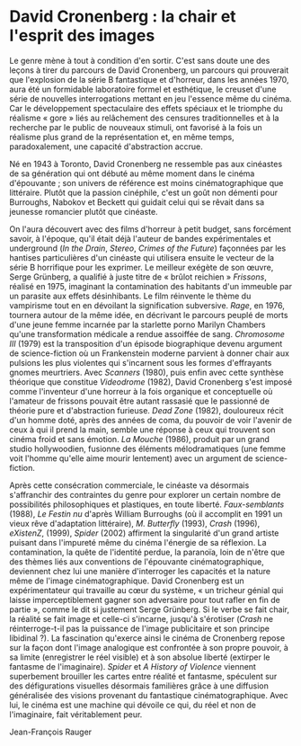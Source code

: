 # David Cronenberg : la chair et l'esprit des images

Le genre mène à tout à condition d'en sortir. C'est sans doute une des leçons à tirer du parcours de David Cronenberg, un parcours qui prouverait que l'explosion de la série B fantastique et d'horreur, dans les années 1970, aura été un formidable laboratoire formel et esthétique, le creuset d'une série de nouvelles interrogations mettant en jeu l'essence même du cinéma. Car le développement spectaculaire des effets spéciaux et le triomphe du réalisme «&nbsp;gore&nbsp;» liés au relâchement des censures traditionnelles et à la recherche par le public de nouveaux stimuli, ont favorisé à la fois un réalisme plus grand de la représentation et, en même temps, paradoxalement, une capacité d'abstraction accrue.

Né en 1943 à Toronto, David Cronenberg ne ressemble pas aux cinéastes de sa génération qui ont débuté au même moment dans le cinéma d'épouvante&nbsp;; son univers de référence est moins cinématographique que littéraire. Plutôt que la passion cinéphile, c'est un goût non démenti pour Burroughs, Nabokov et Beckett qui guidait celui qui se rêvait dans sa jeunesse romancier plutôt que cinéaste.

On l'aura découvert avec des films d'horreur à petit budget, sans forcément savoir, à l'époque, qu'il était déjà l'auteur de bandes expérimentales et underground (*In the Drain*, *Stereo*, *Crimes of the Future*) façonnées par les hantises particulières d'un cinéaste qui utilisera ensuite le vecteur de la série B horrifique pour les exprimer. Le meilleur exégète de son œuvre, Serge Grünberg, a qualifié à juste titre de «&nbsp;brûlot reichien&nbsp;» *Frissons*, réalisé en 1975, imaginant la contamination des habitants d'un immeuble par un parasite aux effets désinhibants. Le film réinvente le thème du vampirisme tout en en dévoilant la signification subversive. *Rage*, en 1976, tournera autour de la même idée, en décrivant le parcours peuplé de morts d'une jeune femme incarnée par la starlette porno Marilyn Chambers qu'une transformation médicale a rendue assoiffée de sang. *Chromosome III* (1979) est la transposition d'un épisode biographique devenu argument de science-fiction où un Frankenstein moderne parvient à donner chair aux pulsions les plus violentes qui s'incarnent sous les formes d'effrayants gnomes meurtriers. Avec *Scanners* (1980), puis enfin avec cette synthèse théorique que constitue *Videodrome* (1982), David Cronenberg s'est imposé comme l'inventeur d'une horreur à la fois organique et conceptuelle où l'amateur de frissons pouvait être autant rassasié que le passionné de théorie pure et d'abstraction furieuse. *Dead Zone* (1982), douloureux récit d'un homme doté, après des années de coma, du pouvoir de voir l'avenir de ceux à qui il prend la main, semble une réponse à ceux qui trouvent son cinéma froid et sans émotion. *La Mouche* (1986), produit par un grand studio hollywoodien, fusionne des éléments mélodramatiques (une femme voit l'homme qu'elle aime mourir lentement) avec un argument de science-fiction.

Après cette consécration commerciale, le cinéaste va désormais s'affranchir des contraintes du genre pour explorer un certain nombre de possibilités philosophiques et plastiques, en toute liberté. *Faux-semblants* (1988), *Le Festin nu* d'après William Burroughs (où il accomplit en 1991 un vieux rêve d'adaptation littéraire), *M. Butterfly* (1993), *Crash* (1996), *eXistenZ*, (1999), *Spider* (2002) affirment la singularité d'un grand artiste puisant dans l'impureté même du cinéma l'énergie de sa réflexion. La contamination, la quête de l'identité perdue, la paranoïa, loin de n'être que des thèmes liés aux conventions de l'épouvante cinématographique, deviennent chez lui une manière d'interroger les capacités et la nature même de l'image cinématographique. David Cronenberg est un expérimentateur qui travaille au cœur du système, «&nbsp;un tricheur génial qui laisse imperceptiblement gagner son adversaire pour tout rafler en fin de partie&nbsp;», comme le dit si justement Serge Grünberg. Si le verbe se fait chair, la réalité se fait image et celle-ci s'incarne, jusqu'à s'érotiser (*Crash* ne réinterroge-t-il pas la puissance de l'image publicitaire et son principe libidinal&nbsp;?). La fascination qu'exerce ainsi le cinéma de Cronenberg repose sur la façon dont l'image analogique est confrontée à son propre pouvoir, à sa limite (enregistrer le réel visible) et à son absolue liberté (extirper le fantasme de l'imaginaire). *Spider* et *A History of Violence* viennent superbement brouiller les cartes entre réalité et fantasme, spéculent sur des défigurations visuelles désormais familières grâce à une diffusion généralisée des visions provenant du fantastique cinématographique. Avec lui, le cinéma est une machine qui dévoile ce qui, du réel et non de l'imaginaire, fait véritablement peur.

Jean-François Rauger